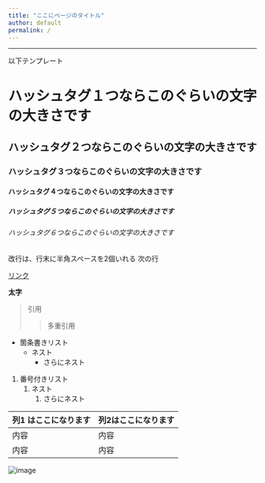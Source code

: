 ```yaml
---
title: "ここにページのタイトル"
author: default
permalink: /
---
```







---

以下テンプレート

# ハッシュタグ１つならこのぐらいの文字の大きさです
## ハッシュタグ２つならこのぐらいの文字の大きさです
### ハッシュタグ３つならこのぐらいの文字の大きさです
#### ハッシュタグ４つならこのぐらいの文字の大きさです
##### ハッシュタグ５つならこのぐらいの文字の大きさです
###### ハッシュタグ６つならこのぐらいの文字の大きさです

改行は、行末に半角スペースを2個いれる
次の行

[リンク](https://www.google.co.jp/)

**太字**

> 引用
>> 多重引用


- 箇条書きリスト
  - ネスト
    - さらにネスト


1. 番号付きリスト
   1. ネスト
      1. さらにネスト


| 列1 はここになります | 列2はここになります  |
|-----|-----|
| 内容  | 内容  |
| 内容  | 内容  |

![image](/GHPages_WebSite/assets/images/logo-150.png)
